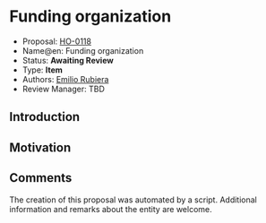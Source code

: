 # Funding organization

* Proposal: [HO-0118](0118-funding-organization.md)
* Name@en: Funding organization
* Status: **Awaiting Review**
* Type: **Item**
* Authors: [Emilio Rubiera](https://github.com/spitxa)
* Review Manager: TBD

## Introduction



## Motivation

## Comments
The creation of this proposal was automated by a script. Additional information and remarks about the entity are welcome.
